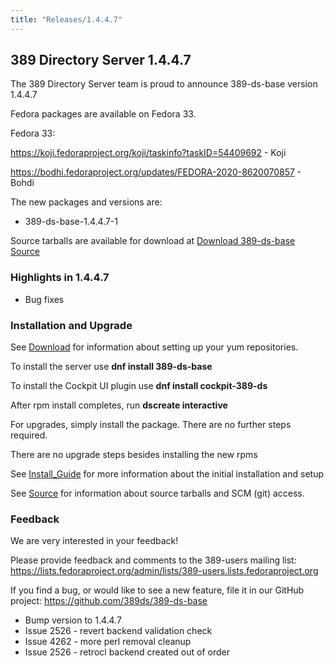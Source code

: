 ```yaml
---
title: "Releases/1.4.4.7"
---
```


389 Directory Server 1.4.4.7
-----------------------------

The 389 Directory Server team is proud to announce 389-ds-base version 1.4.4.7

Fedora packages are available on Fedora 33.

Fedora 33:

<https://koji.fedoraproject.org/koji/taskinfo?taskID=54409692> - Koji

<https://bodhi.fedoraproject.org/updates/FEDORA-2020-8620070857> - Bohdi


The new packages and versions are:

- 389-ds-base-1.4.4.7-1

Source tarballs are available for download at [Download 389-ds-base Source](https://github.com/389ds/389-ds-base/archive/389-ds-base-1.4.4.7.tar.gz)

### Highlights in 1.4.4.7

- Bug fixes

### Installation and Upgrade 

See [Download](../download.html) for information about setting up your yum repositories.

To install the server use **dnf install 389-ds-base**

To install the Cockpit UI plugin use **dnf install cockpit-389-ds**

After rpm install completes, run **dscreate interactive**

For upgrades, simply install the package.  There are no further steps required.

There are no upgrade steps besides installing the new rpms 

See [Install\_Guide](../howto/howto-install-389.html) for more information about the initial installation and setup

See [Source](../development/source.html) for information about source tarballs and SCM (git) access.

### Feedback

We are very interested in your feedback!

Please provide feedback and comments to the 389-users mailing list: <https://lists.fedoraproject.org/admin/lists/389-users.lists.fedoraproject.org>

If you find a bug, or would like to see a new feature, file it in our GitHub project: <https://github.com/389ds/389-ds-base>

- Bump version to 1.4.4.7
- Issue 2526 - revert backend validation check
- Issue 4262 - more perl removal cleanup
- Issue 2526 - retrocl backend created out of order

